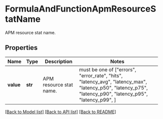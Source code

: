 # FormulaAndFunctionApmResourceStatName

APM resource stat name.

## Properties
Name | Type | Description | Notes
------------ | ------------- | ------------- | -------------
**value** | **str** | APM resource stat name. |  must be one of ["errors", "error_rate", "hits", "latency_avg", "latency_max", "latency_p50", "latency_p75", "latency_p90", "latency_p95", "latency_p99", ]

[[Back to Model list]](README.md#documentation-for-models) [[Back to API list]](README.md#documentation-for-api-endpoints) [[Back to README]](README.md)


